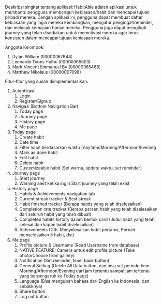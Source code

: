 Deskripsi singkat tentang aplikasi: HabitAble adalah aplikasi untuk membantu pengguna membangun kebiasaan/habit dan mencapai tujuan pribadi mereka. Dengan aplikasi ini, pengguna dapat membuat daftar kebiasaan yang ingin mereka kembangkan, mengatur pengingat/reminder, dan melacak kemajuan harian mereka. Pengguna juga dapat mengikuti journey yang telah disediakan untuk memotivasi mereka agar terus konsisten dalam mencapai tujuan kebiasaan mereka.

Anggota Kelompok:
1. Dylan William (00000067644)
2. Leonardo Tyoes Huibu (00000065503)
3. Mark Vincent Emmanuel By (00000065468)
4. Matthew Nikolaus (00000067098)

Fitur-fitur yang sudah diimplementasikan:
1. Autentikasi:
     1. Login
     2. Register/Signup
2. Navigasi (Bottom Navigation Bar)
     1. Today page
     2. Journey page
     3. History page
     4. Me page
3. Today page
     1. Create habit
     2. Date time
     3. Filter habit berdasarkan waktu (Anytime/Morning/Afternoon/Evening
     4. Mark as done habit
     5. Edit habit
     6. Delete habit
     7. Customizeable habit (Set warna, update waktu, set reminder)
5. Journey page
     1. Start journey
     2. Warning alert ketika ingin Start journey yang telah exist
7. History page
     1. Habits & Achievements navigation tab
     2. Current streak tracker & Best streak
     3. Habit finished tracker (Berapa habits yang telah diselesaikan)
     4. Completion rate tracker (Berapa persen habit yang telah diselesaikan dari seluruh habit yang telah dibuat)
     5. Completed habits history dalam bentuk card (Judul habit yang telah selesai dan kapan habit diselesaikan)
     6. Achievements (Cth: Menyelesaikan habit pertama, Pernah menyelesaikan 5 habit, dst) 
9. Me page
     1. Profile picture & Username (Read Username from database)
     2. NATIVE FEATURE: Camera untuk edit profile picture (Take photo/Choose from gallery)
     4. Notification (Set reminder, time, back button)
     5. General Setting (Delete All Data button, dan bisa set periode time Morning/Afternoon/Evening dari jam tertentu sampai jam tertentu yang berpengaruh ke Today page)
     6. Language (Bisa mengubah bahasa dari English ke Indonesia, dan sebaliknya)
     7. Share button
     8. Log out button
